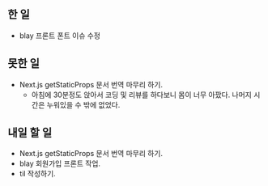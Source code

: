 ## 한 일

- blay 프론트 폰트 이슈 수정

## 못한 일

- Next.js getStaticProps 문서 번역 마무리 하기.
  - 아침에 30분정도 앉아서 코딩 및 리뷰를 하다보니 몸이 너무 아팠다. 나머지 시간은 누워있을 수 밖에 없었다.

## 내일 할 일

- Next.js getStaticProps 문서 번역 마무리 하기.
- blay 회원가입 프론트 작업.
- til 작성하기.
